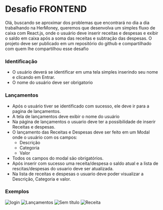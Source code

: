 # Desafio FRONTEND
Olá, buscando se aproximar dos problemas que encontrará no dia a dia trabalhando na HerMoney, queremos que desenvolva um simples fluxo de caixa com React.js, onde o usuário deve inserir receitas e despesas e exibir o saldo em caixa após a soma das receitas e subtração das despesas.
O projeto deve ser publicado em um repositório do github e compartilhado com quem lhe compartilhou esse desafio

### Identificação
- O usuário deverá se identificar em uma tela simples inserindo seu nome e clicando em Entrar.
- O nome do usuário deve ser obrigatorio

### Lançamentos
- Após o usuário tiver se identificado com sucesso, ele deve ir para a pagina de lançamentos.
- A tela de lançamentos deve exibir o nome do usuário
- Na página de lançamentos o usuario deve ter a possibilidade de inserir Receitas e despesas.
- O lançamento das Receitas e Despesas deve ser feito em um Modal onde o usuário com os campos:
  - Descrição
  - Categoria
  - Valor
- Todos os campos do modal são obrigatórios.
- Após inserir com sucesso uma receita/despesa o saldo atual e a lista de rescitas/despesas do usuario deve ser atualizada.
- Na lista de receitas e despesas o usuario deve poder visualizar a Descrição, Categoria e valor.

### Exemplos

![login](https://user-images.githubusercontent.com/13595853/111011017-e5d12280-8376-11eb-821a-896b4381b820.png)
![Lançamentos](https://user-images.githubusercontent.com/13595853/111011051-013c2d80-8377-11eb-8d1a-fd7ea7fdef7b.png)
![Sem título](https://user-images.githubusercontent.com/13595853/111011023-ec5f9a00-8376-11eb-98fe-706d951dbd2b.png)
![Receita](https://user-images.githubusercontent.com/13595853/111011025-ed90c700-8376-11eb-99f1-c96dde6d4a56.png)
